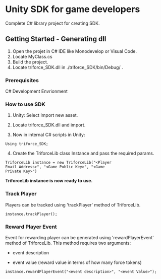 # Unity SDK for game developers

Complete C# library project for creating SDK.

## Getting Started - Generating dll

1. Open the projet in C# IDE like Monodevelop or Visual Code.
2. Locate MyClass.cs
3. Build the project.
4. Locate triforce\_SDK.dll in ./triforce\_SDK/bin/Debug/ . 

### Prerequisites

C# Development Envrionment

### How to use SDK

1. Unity: Select Import new asset.

2. Locate triforce_SDK.dll and import. 

3. Now in internal C# scripts in Unity:

 ```
 Using triforce_SDK;
 ```
4. Create the TriforceLib class Instance and pass the required params.
 
 ```
 TriforceLib instance = new TriforceLib("<Player 
 Email Address>", "<Game Public Key>", "<Game 
 Private Key>")
 ```

__TriforceLib instance is now ready to use.__

### Track Player

Players can be tracked using 'trackPlayer' method of TriforceLib.

```
instance.trackPlayer();
```

### Reward Player Event

Event for rewarding player can be generated using 'rewardPlayerEvent' method of TriforceLib.
This method requires two arguments:

 * event description

 * event value (reward value in terms of how many force tokens)

```
instance.rewardPlayerEvent("<event description>", "<event Value>");
```
